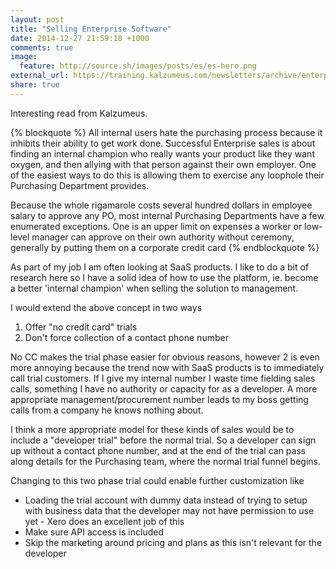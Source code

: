 ```yaml
---
layout: post
title: "Selling Enterprise Software"
date: 2014-12-27 21:59:18 +1000
comments: true
image:
  feature: http://source.sh/images/posts/es/es-hero.png
external_url: https://training.kalzumeus.com/newsletters/archive/enterprise_sales
share: true
---
```


Interesting read from Kalzumeus. 

{% blockquote %}
All internal users hate the purchasing process because it inhibits their ability to get work done. Successful Enterprise sales is about finding an internal champion who really wants your product like they want oxygen, and then allying with that person against their own employer. One of the easiest ways to do this is allowing them to exercise any loophole their Purchasing Department provides.

Because the whole rigamarole costs several hundred dollars in employee salary to approve any PO, most internal Purchasing Departments have a few enumerated exceptions. One is an upper limit on expenses a worker or low-level manager can approve on their own authority without ceremony, generally by putting them on a corporate credit card
{% endblockquote %}



As part of my job I am often looking at SaaS products. I like to do a bit of research here so I have a solid idea of how to use the platform, ie. become a better 'internal champion' when selling the solution to management.

I would extend the above concept in two ways

<!-- more -->

1. Offer "no credit card" trials
2. Don't force collection of a contact phone number


No CC makes the trial phase easier for obvious reasons, however 2 is even more annoying because the trend now with SaaS products is to immediately call trial customers. If I give my internal number I waste time fielding sales calls, something I have no authority or capacity for as a developer. A more appropriate management/procurement number leads to my boss getting calls from a company he knows nothing about.

I think a more appropriate model for these kinds of sales would be to include a "developer trial" before the normal trial. So a developer can sign up without a contact phone number, and at the end of the trial can pass along details for the Purchasing team, where the normal trial funnel begins.

Changing to this two phase trial could enable further customization like

* Loading the trial account with dummy data instead of trying to setup with business data that the developer may not have permission to use yet - Xero does an excellent job of this
* Make sure API access is included
* Skip the marketing around pricing and plans as this isn't relevant for the developer

